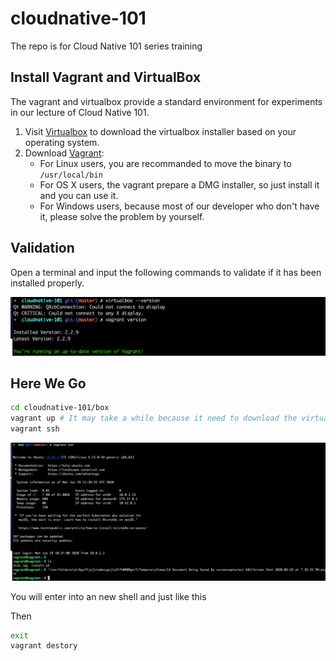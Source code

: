 # cloudnative-101
The repo is for Cloud Native 101 series training

## Install Vagrant and VirtualBox

The vagrant and virtualbox provide a standard environment for experiments in our lecture of Cloud Native 101.

1. Visit [Virtualbox](https://www.virtualbox.org/wiki/Downloads) to download the virtualbox installer based on your operating system.
2. Download [Vagrant](https://www.vagrantup.com/downloads):
	- For Linux users, you are recommanded to move the binary to `/usr/local/bin`
	- For OS X users, the vagrant prepare a DMG installer, so just install it and you can use it.
	- For Windows users, because most of our developer who don't have it, please solve the problem by yourself.

## Validation

Open a terminal and input the following commands to validate if it has been installed properly.

![](screenshot-1.png)


## Here We Go

```bash
cd cloudnative-101/box 
vagrant up # It may take a while because it need to download the virtual machine image from AliyunOSS
vagrant ssh
```

![](screenshot-2.png)

You will enter into an new shell and just like this


Then

```bash
exit
vagrant destory
```
